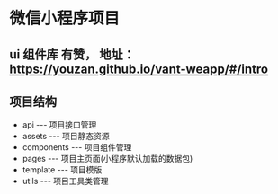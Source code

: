 # 微信小程序项目
## ui 组件库 有赞， 地址：https://youzan.github.io/vant-weapp/#/intro
## 项目结构
- api --- 项目接口管理
- assets --- 项目静态资源
- components --- 项目组件管理
- pages --- 项目主页面(小程序默认加载的数据包)
- template --- 项目模版
- utils --- 项目工具类管理